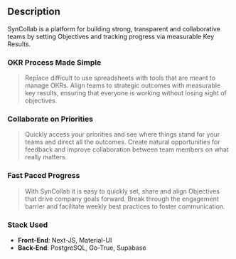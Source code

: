 ## Description
SynCollab is a platform for building strong, transparent and collaborative teams by setting Objectives and tracking progress via measurable Key Results.

### OKR Process Made Simple
> Replace difficult to use spreadsheets with tools that are meant to manage OKRs. Align teams to strategic outcomes with measurable key results, ensuring that everyone is working without losing sight of objectives.

### Collaborate on Priorities
> Quickly access your priorities and see where things stand for your teams and direct all the outcomes. Create natural opportunities for feedback and improve collaboration between team members on what really matters.

### Fast Paced Progress
> With SynCollab it is easy to quickly set, share and align Objectives that drive company goals forward. Break through the engagement barrier and facilitate weekly best practices to foster communication.

### Stack Used
* **Front-End**: Next-JS, Material-UI
* **Back-End**: PostgreSQL, Go-True, Supabase
